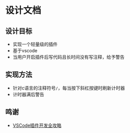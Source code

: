 # 设计文档

## 设计目标

- 实现一个轻量级的插件
- 基于vscode
- 当用户开启插件后写代码且长时间没有写注释，给予警告

## 实现方法

- 针对c语言的注释符号`/`，每当按下斜杠按键时刷新计时器
- 计时器满后警告

## 鸣谢

- [VSCode插件开发全攻略](https://www.cnblogs.com/liuxianan/p/vscode-plugin-overview.html)